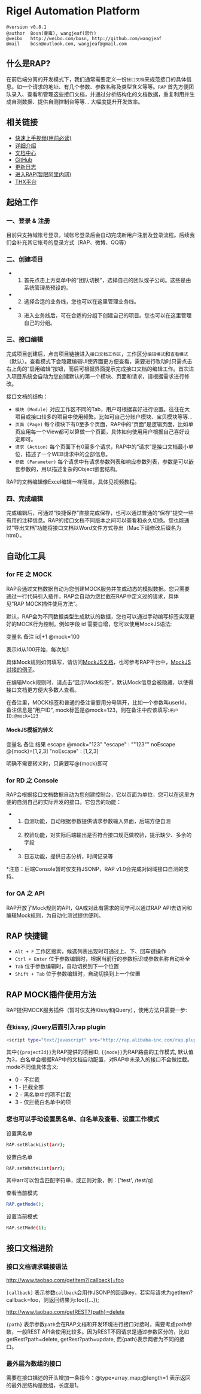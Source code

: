 Rigel Automation Platform
===

    @version v0.8.1
    @author  Bosn(霍雍), wangjeaf(思竹)
    @weibo   http://weibo.com/bosn, http://github.com/wangjeaf
    @mail    bosn@outlook.com, wangjeaf@gmail.com

什么是RAP?
--------------------------------------

在前后端分离的开发模式下，我们通常需要定义一份`接口文档`来规范接口的具体信息。如一个请求的地址、有几个参数、参数名称及类型含义等等。`RAP` 首先方便团队录入、查看和管理这些接口文档，并通过分析结构化的文档数据，重复利用并生成自测数据、提供自测控制台等等... 大幅度提升开发效率。

相关链接
--------------------------------------

- [快速上手视频(用前必读)](http://v.youku.com/v_show/id_XNjc3NTY2MzI0.html)
- [详细介绍](https://github.com/thx/RAP/blob/master/INTRO.md)
- [文档中心](http://thx.alibaba-inc.com/RAP/)
- [GitHub](https://github.com/thx/RAP/blob/master/INTRO.md)
- [更新日志](https://github.com/thx/RAP/blob/master/UPDATELOG.md)
- [进入RAP(暂限阿里内网)](http://rap.alibaba-inc.com)
- [THX平台](http://thx.alibaba-inc.com)

起始工作
--------------------------------------

### 一、登录 & 注册 ###

目前只支持域帐号登录，域帐号登录后会自动完成新用户注册及登录流程。后续我们会补充其它帐号的登录方式（RAP、微博、QQ等）

### 二、创建项目 ###

- 1. 首先点击上方菜单中的“团队切换”，选择自己的团队或子公司。这些是由系统管理员预设的。
- 2. 选择合适的业务线，您也可以在这里管理业务线。
- 3. 进入业务线后，可在合适的分组下创建自己的项目。您也可以在这里管理自己的分组。

### 三、接口编辑 ###

完成项目创建后，点击项目链接进入`接口文档工作区`，工作区分`编辑模式`和`查看模式`（默认）。查看模式下会隐藏编辑UI使界面更方便查看，需要进行改动时只需点击右上角的“启用编辑”按钮，而后可根据界面提示完成接口文档的编辑工作。首次进入项目系统会自动为您创建默认的第一个模块、页面和请求，请根据需求进行修改。

接口文档的结构：

- `模块 (Module)` 对应工作区不同的Tab，用户可根据喜好进行设置。往往在大项目或接口较多的项目中使用频繁。比如可自己分账户模块、宝贝模块等等...
- `页面 (Page)` 每个模块下有0至多个页面，RAP中的“页面”是逻辑页面，比如单页应用每一个View都可以算做一个页面，具体如何使用用户根据自己喜好设定即可。
- `请求 (Action)` 每个页面下有0至多个请求，RAP中的“请求”是接口文档最小单位，描述了一个WEB请求中的全部信息。
- `参数 (Parameter)` 每个请求中有请求参数列表和响应参数列表，参数是可以嵌套参数的，用以描述复杂的Object嵌套结构。

RAP的文档编辑像Excel编辑一样简单，具体见视频教程。

### 四、完成编辑 ###

完成编辑后，可通过“快捷保存”直接完成保存，也可以通过普通的“保存”提交一些有用的注释信息。RAP的接口文档不同版本之间可以查看和永久切换。您也能通过“导出文档”功能将接口文档以Word文件方式导出（Mac下请修改后缀名为html）。

自动化工具
--------------------------------------

### for FE 之 MOCK ###

RAP会通过文档数据自动为您创建MOCK服务并生成动态的模拟数据。您只需要通过一行代码引入插件，RAP会自动为您拦截在RAP中定义过的请求，具体见“RAP MOCK插件使用方法”。

默认，RAP会为不同数据类型生成默认的数据，您也可以通过手动编写标签实现更好的MOCK行为控制。例如字段 id 需要自增，您可以使用MockJS语法:

变量名     备注
id|+1      @mock=100

表示id从100开始，每次加1

具体Mock规则如何填写，请访问[MockJS文档](http://mockjs.com)，也可参考RAP平台中，[MockJS对接的例子](http://rap.alibaba-inc.com/workspace/myWorkspace.action?projectId=79)。

在编辑Mock规则时，请点击“显示Mock标签”，默认Mock信息会被隐藏，以使得接口文档更方便大多数人查看。

在备注里，MOCK标签和普通的备注需要用分号隔开，比如一个参数叫userId，备注信息是"用户ID", mock标签是@mock=123，则在备注中应该填写:`用户ID;@mock=123`

#### MockJS模板的转义

变量名     备注              结果
escape    @mock="123"      "escape" : "\"123\""
noEscape  @{mock}=[1,2,3]  "noEscape" : [1,2,3]

明确不需要转义时，只需要写@{mock}即可

### for RD 之 Console ###

RAP会根据接口文档数据自动为您创建控制台，它以页面为单位，您可以在这里方便的自测自己的实际开发的接口。它包含的功能：

- 1. 自测功能，自动根据参数提供请求参数输入界面，后端方便自测
- 2. 校验功能，对实际后端输出是否符合接口规范做校验，提示缺少、多余的字段
- 3. 日志功能，提供日志分析，时间记录等

*注意：后端Console暂时仅支持JSONP，RAP v1.0会完成对同域接口自测的支持。

### for QA 之 API ###

RAP开放了Mock规则的API，QA或对此有需求的同学可以通过RAP API去访问和编辑Mock规则，为自动化测试提供便利。

RAP 快捷键
-------------------------------------

- `Alt + F` 工作区搜索，候选列表出现时可通过上、下、回车键操作
- `Ctrl + Enter` 位于参数编辑时，根据当前行的参数标识或参数名称自动补全
- `Tab` 位于参数编辑时，自动切换到下一个位置
- `Shift + Tab` 位于参数编辑时，自动切换到上一个位置

RAP MOCK插件使用方法
--------------------------------------

RAP提供MOCK服务插件（暂时仅支持Kissy和jQuery），使用方法只需要一步:

### 在kissy, jQuery后面引入rap plugin ###

```bash
<script type="text/javascript" src="http://rap.alibaba-inc.com/rap.plugin.js?projectId={{projectId}}&mode={{mode}}"></script>
```

其中`{{projectId}}`为RAP提供的项目ID, `{{mode}}`为RAP路由的工作模式, 默认值为3，白名单会根据RAP中的文档自动配置，对RAP中未录入的接口不会做拦截。
mode不同值具体含义:
- 0 - 不拦截
- 1 - 拦截全部
- 2 - 黑名单中的项不拦截
- 3 - 仅拦截白名单中的项

### 您也可以手动设置黑名单、白名单及查看、设置工作模式 ###

设置黑名单

```bash
RAP.setBlackList(arr);
```

设置白名单

```bash
RAP.setWhiteList(arr);
```

其中arr可以包含匹配字符串，或正则对象，例：['test', /test/g]

查看当前模式

```bash
RAP.getMode();
```

设置当前模式

```bash
RAP.setMode(1);
```

接口文档进阶
--------------------------------------

### 接口文档请求链接语法

http://www.taobao.com/getItem?[callback]=foo

`[callback]` 表示参数`callback`会用作JSONP的回调key，若实际请求为getItem?callback=foo，则返回结果为:foo({...});

http://www.taobao.com/getREST?{path}=delete

`{path}` 表示参数`path`会在RAP文档和开发环境进行接口对接时，需要考虑path参数，一般REST API会使用比较多。因为REST不同请求是通过参数区分的，比如getRest?path=delete, getRest?path=update, 而{path}表示两者为不同的接口。

### 最外层为数组的接口

需要在接口描述的开头增加一条指令：@type=array_map;@length=1
表示返回的最外层结构是数组，长度是1。
